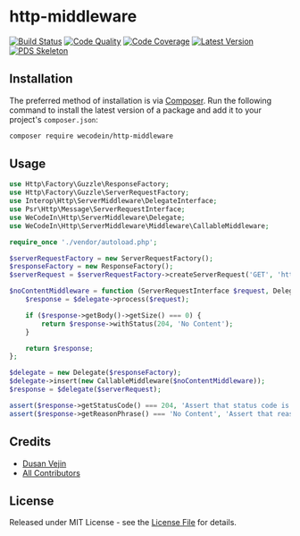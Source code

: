 # http-middleware

[![Build Status][ico-build]][link-build]
[![Code Quality][ico-code-quality]][link-code-quality]
[![Code Coverage][ico-code-coverage]][link-code-coverage]
[![Latest Version][ico-version]][link-packagist]
[![PDS Skeleton][ico-pds]][link-pds]


## Installation

The preferred method of installation is via [Composer](http://getcomposer.org/). Run the following command to install the latest version of a package and add it to your project's `composer.json`:

```bash
composer require wecodein/http-middleware
```

## Usage

``` php
use Http\Factory\Guzzle\ResponseFactory;
use Http\Factory\Guzzle\ServerRequestFactory;
use Interop\Http\ServerMiddleware\DelegateInterface;
use Psr\Http\Message\ServerRequestInterface;
use WeCodeIn\Http\ServerMiddleware\Delegate;
use WeCodeIn\Http\ServerMiddleware\Middleware\CallableMiddleware;

require_once './vendor/autoload.php';

$serverRequestFactory = new ServerRequestFactory();
$responseFactory = new ResponseFactory();
$serverRequest = $serverRequestFactory->createServerRequest('GET', 'http://localhost');

$noContentMiddleware = function (ServerRequestInterface $request, DelegateInterface $delegate) {
    $response = $delegate->process($request);

    if ($response->getBody()->getSize() === 0) {
        return $response->withStatus(204, 'No Content');
    }

    return $response;
};

$delegate = new Delegate($responseFactory);
$delegate->insert(new CallableMiddleware($noContentMiddleware));
$response = $delegate($serverRequest);

assert($response->getStatusCode() === 204, 'Assert that status code is 204');
assert($response->getReasonPhrase() === 'No Content', 'Assert that reason phrase is `No Content`');

```

## Credits

- [Dusan Vejin][link-author]
- [All Contributors][link-contributors]

## License

Released under MIT License - see the [License File](LICENSE) for details.


[ico-version]: https://img.shields.io/packagist/v/wecodein/http-middleware.svg
[ico-build]: https://travis-ci.org/wecodein/http-middleware.svg?branch=master
[ico-code-coverage]: https://img.shields.io/scrutinizer/coverage/g/wecodein/http-middleware.svg
[ico-code-quality]: https://img.shields.io/scrutinizer/g/wecodein/http-middleware.svg
[ico-pds]: https://img.shields.io/badge/pds-skeleton-blue.svg

[link-packagist]: https://packagist.org/packages/wecodein/http-middleware
[link-build]: https://travis-ci.org/wecodein/http-middleware
[link-code-coverage]: https://scrutinizer-ci.com/g/wecodein/http-middleware/code-structure
[link-code-quality]: https://scrutinizer-ci.com/g/wecodein/http-middleware
[link-pds]: https://github.com/php-pds/skeleton
[link-author]: https://github.com/dutekvejin
[link-contributors]: ../../contributors
